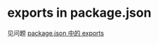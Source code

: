 # exports in package.json

见问题 [package.json 中的 exports](https://q.shanyue.tech/engineering/535.html)
